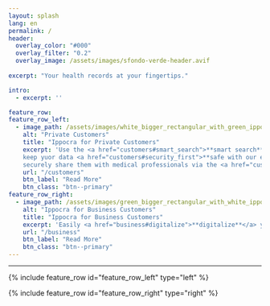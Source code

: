 ```yaml
---
layout: splash
lang: en
permalink: /
header:
  overlay_color: "#000"
  overlay_filter: "0.2"
  overlay_image: /assets/images/sfondo-verde-header.avif
  
excerpt: "Your health records at your fingertips."

intro: 
  - excerpt: ''

feature_row:
feature_row_left:
  - image_path: /assets/images/white_bigger_rectangular_with_green_ippo_inside.png
    alt: "Private Customers"
    title: "Ippocra for Private Customers"
    excerpt: 'Use the <a href="customers#smart_search">**smart search**</a> to find what you need, <a href="customers#automatic_organization">**automatically organize**</a> your data,
    keep yuor data <a href="customers#security_first">**safe with our encryption**</a>, 
    securely share them with medical professionals via the <a href="customers#secret_link">**secret-link**</a>.'
    url: "/customers"
    btn_label: "Read More"
    btn_class: "btn--primary"
feature_row_right:
  - image_path: /assets/images/green_bigger_rectangular_with_white_ippo_inside.png
    alt: "Ippocra for Business Customers"
    title: "Ippocra for Business Customers"
    excerpt: 'Easily <a href="business#digitalize">**digitalize**</a> your reports and provide them to your customers securely via the <a href="business#secret-link">**secret-link**</a>. Provide the Ippocra experience to <a href="business#your-customers">**your customers**</a>, and have your business in the forefront when they are looking at their <a href="business#brand-forefront">**health records**</a>.'
    url: "/business"
    btn_label: "Read More"
    btn_class: "btn--primary"    
---
```


<hr/>

{% include feature_row id="feature_row_left" type="left" %}

{% include feature_row id="feature_row_right" type="right" %}





